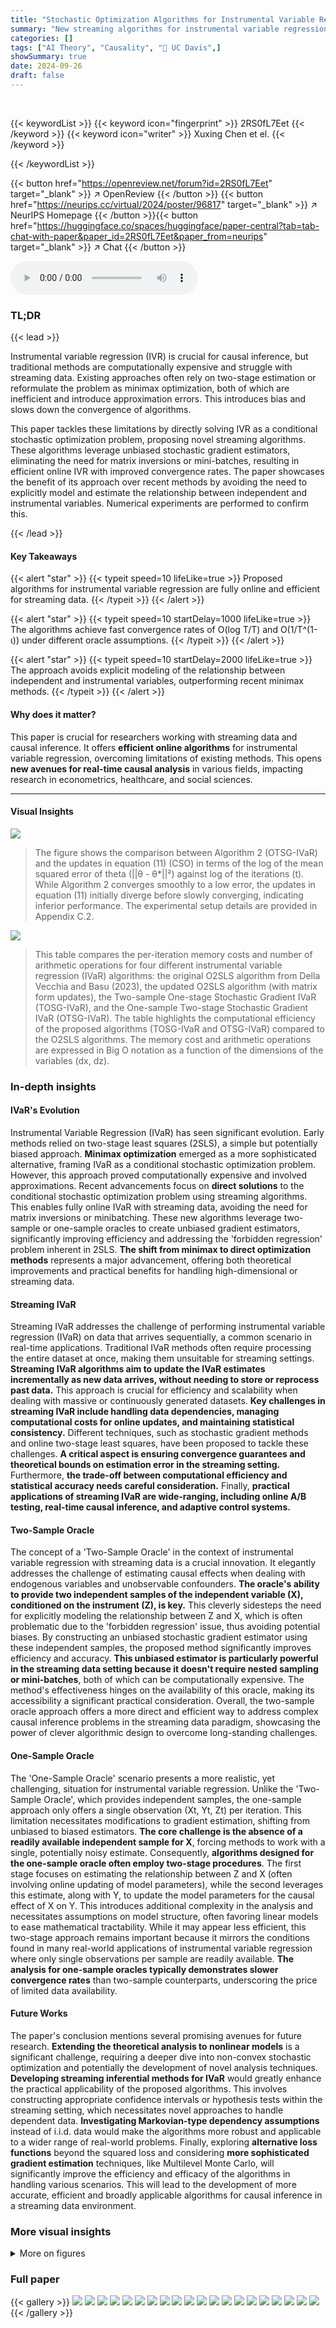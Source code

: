 ```yaml
---
title: "Stochastic Optimization Algorithms for Instrumental Variable Regression with Streaming Data"
summary: "New streaming algorithms for instrumental variable regression achieve fast convergence rates, solving the problem efficiently without matrix inversions or mini-batches, enabling real-time causal analy..."
categories: []
tags: ["AI Theory", "Causality", "🏢 UC Davis",]
showSummary: true
date: 2024-09-26
draft: false
---
```


<br>

{{< keywordList >}}
{{< keyword icon="fingerprint" >}} 2RS0fL7Eet {{< /keyword >}}
{{< keyword icon="writer" >}} Xuxing Chen et el. {{< /keyword >}}
 
{{< /keywordList >}}

{{< button href="https://openreview.net/forum?id=2RS0fL7Eet" target="_blank" >}}
↗ OpenReview
{{< /button >}}
{{< button href="https://neurips.cc/virtual/2024/poster/96817" target="_blank" >}}
↗ NeurIPS Homepage
{{< /button >}}{{< button href="https://huggingface.co/spaces/huggingface/paper-central?tab=tab-chat-with-paper&paper_id=2RS0fL7Eet&paper_from=neurips" target="_blank" >}}
↗ Chat
{{< /button >}}



<audio controls>
    <source src="https://ai-paper-reviewer.com/2RS0fL7Eet/podcast.wav" type="audio/wav">
    Your browser does not support the audio element.
</audio>


### TL;DR


{{< lead >}}

Instrumental variable regression (IVR) is crucial for causal inference, but traditional methods are computationally expensive and struggle with streaming data. Existing approaches often rely on two-stage estimation or reformulate the problem as minimax optimization, both of which are inefficient and introduce approximation errors.  This introduces bias and slows down the convergence of algorithms. 

This paper tackles these limitations by directly solving IVR as a conditional stochastic optimization problem, proposing novel streaming algorithms. These algorithms leverage unbiased stochastic gradient estimators, eliminating the need for matrix inversions or mini-batches, resulting in efficient online IVR with improved convergence rates. The paper showcases the benefit of its approach over recent methods by avoiding the need to explicitly model and estimate the relationship between independent and instrumental variables.  Numerical experiments are performed to confirm this.

{{< /lead >}}


#### Key Takeaways

{{< alert "star" >}}
{{< typeit speed=10 lifeLike=true >}} Proposed algorithms for instrumental variable regression are fully online and efficient for streaming data. {{< /typeit >}}
{{< /alert >}}

{{< alert "star" >}}
{{< typeit speed=10 startDelay=1000 lifeLike=true >}} The algorithms achieve fast convergence rates of O(log T/T) and O(1/T^(1-ι)) under different oracle assumptions. {{< /typeit >}}
{{< /alert >}}

{{< alert "star" >}}
{{< typeit speed=10 startDelay=2000 lifeLike=true >}} The approach avoids explicit modeling of the relationship between independent and instrumental variables, outperforming recent minimax methods. {{< /typeit >}}
{{< /alert >}}

#### Why does it matter?
This paper is crucial for researchers working with streaming data and causal inference.  It offers **efficient online algorithms** for instrumental variable regression, overcoming limitations of existing methods. This opens **new avenues for real-time causal analysis** in various fields, impacting research in econometrics, healthcare, and social sciences.

------
#### Visual Insights



![](https://ai-paper-reviewer.com/2RS0fL7Eet/figures_6_1.jpg)

> The figure shows the comparison between Algorithm 2 (OTSG-IVaR) and the updates in equation (11) (CSO) in terms of the log of the mean squared error of theta (||θ - θ*||²) against log of the iterations (t). While Algorithm 2 converges smoothly to a low error, the updates in equation (11) initially diverge before slowly converging, indicating inferior performance. The experimental setup details are provided in Appendix C.2.





![](https://ai-paper-reviewer.com/2RS0fL7Eet/tables_15_1.jpg)

> This table compares the per-iteration memory costs and number of arithmetic operations for four different instrumental variable regression (IVaR) algorithms: the original O2SLS algorithm from Della Vecchia and Basu (2023), the updated O2SLS algorithm (with matrix form updates), the Two-sample One-stage Stochastic Gradient IVaR (TOSG-IVaR), and the One-sample Two-stage Stochastic Gradient IVaR (OTSG-IVaR).  The table highlights the computational efficiency of the proposed algorithms (TOSG-IVaR and OTSG-IVaR) compared to the O2SLS algorithms. The memory cost and arithmetic operations are expressed in Big O notation as a function of the dimensions of the variables (dx, dz).





### In-depth insights


#### IVaR's Evolution
Instrumental Variable Regression (IVaR) has seen significant evolution. Early methods relied on two-stage least squares (2SLS), a simple but potentially biased approach.  **Minimax optimization** emerged as a more sophisticated alternative, framing IVaR as a conditional stochastic optimization problem. However, this approach proved computationally expensive and involved approximations. Recent advancements focus on **direct solutions** to the conditional stochastic optimization problem using streaming algorithms. This enables fully online IVaR with streaming data, avoiding the need for matrix inversions or minibatching. These new algorithms leverage two-sample or one-sample oracles to create unbiased gradient estimators, significantly improving efficiency and addressing the 'forbidden regression' problem inherent in 2SLS.  **The shift from minimax to direct optimization methods** represents a major advancement, offering both theoretical improvements and practical benefits for handling high-dimensional or streaming data.

#### Streaming IVaR
Streaming IVaR addresses the challenge of performing instrumental variable regression (IVaR) on data that arrives sequentially, a common scenario in real-time applications.  Traditional IVaR methods often require processing the entire dataset at once, making them unsuitable for streaming settings.  **Streaming IVaR algorithms aim to update the IVaR estimates incrementally as new data arrives, without needing to store or reprocess past data.** This approach is crucial for efficiency and scalability when dealing with massive or continuously generated datasets.  **Key challenges in streaming IVaR include handling data dependencies, managing computational costs for online updates, and maintaining statistical consistency.**  Different techniques, such as stochastic gradient methods and online two-stage least squares, have been proposed to tackle these challenges.  **A critical aspect is ensuring convergence guarantees and theoretical bounds on estimation error in the streaming setting.** Furthermore,  **the trade-off between computational efficiency and statistical accuracy needs careful consideration.**  Finally, **practical applications of streaming IVaR are wide-ranging, including online A/B testing, real-time causal inference, and adaptive control systems.**

#### Two-Sample Oracle
The concept of a 'Two-Sample Oracle' in the context of instrumental variable regression with streaming data is a crucial innovation.  It elegantly addresses the challenge of estimating causal effects when dealing with endogenous variables and unobservable confounders. **The oracle's ability to provide two independent samples of the independent variable (X), conditioned on the instrument (Z), is key.** This cleverly sidesteps the need for explicitly modeling the relationship between Z and X, which is often problematic due to the 'forbidden regression' issue, thus avoiding potential biases. By constructing an unbiased stochastic gradient estimator using these independent samples, the proposed method significantly improves efficiency and accuracy.  **This unbiased estimator is particularly powerful in the streaming data setting because it doesn't require nested sampling or mini-batches**, both of which can be computationally expensive. The method's effectiveness hinges on the availability of this oracle, making its accessibility a significant practical consideration. Overall, the two-sample oracle approach offers a more direct and efficient way to address complex causal inference problems in the streaming data paradigm, showcasing the power of clever algorithmic design to overcome long-standing challenges.

#### One-Sample Oracle
The 'One-Sample Oracle' scenario presents a more realistic, yet challenging, situation for instrumental variable regression. Unlike the 'Two-Sample Oracle', which provides independent samples, the one-sample approach only offers a single observation (Xt, Yt, Zt) per iteration. This limitation necessitates modifications to gradient estimation, shifting from unbiased to biased estimators.  **The core challenge is the absence of a readily available independent sample for X**, forcing methods to work with a single, potentially noisy estimate. Consequently, **algorithms designed for the one-sample oracle often employ two-stage procedures**.  The first stage focuses on estimating the relationship between Z and X (often involving online updating of model parameters), while the second leverages this estimate, along with Y, to update the model parameters for the causal effect of X on Y.  This introduces additional complexity in the analysis and necessitates assumptions on model structure, often favoring linear models to ease mathematical tractability. While it may appear less efficient, this two-stage approach remains important because it mirrors the conditions found in many real-world applications of instrumental variable regression where only single observations per sample are readily available.  **The analysis for one-sample oracles typically demonstrates slower convergence rates** than two-sample counterparts, underscoring the price of limited data availability.

#### Future Works
The paper's conclusion mentions several promising avenues for future research.  **Extending the theoretical analysis to nonlinear models** is a significant challenge, requiring a deeper dive into non-convex stochastic optimization and potentially the development of novel analysis techniques.  **Developing streaming inferential methods for IVaR** would greatly enhance the practical applicability of the proposed algorithms. This involves constructing appropriate confidence intervals or hypothesis tests within the streaming setting, which necessitates novel approaches to handle dependent data.  **Investigating Markovian-type dependency assumptions** instead of i.i.d. data would make the algorithms more robust and applicable to a wider range of real-world problems.  Finally, exploring **alternative loss functions** beyond the squared loss and considering **more sophisticated gradient estimation** techniques, like Multilevel Monte Carlo, will significantly improve the efficiency and efficacy of the algorithms in handling various scenarios.  This will lead to the development of more accurate, efficient and broadly applicable algorithms for causal inference in a streaming data environment.


### More visual insights

<details>
<summary>More on figures
</summary>


![](https://ai-paper-reviewer.com/2RS0fL7Eet/figures_8_1.jpg)

> This figure displays the results of Algorithm 1 (Two-sample One-stage Stochastic Gradient IVaR) under various settings.  The y-axis shows the expectation of the squared Euclidean norm of the difference between the estimated parameter vector (θ) and the true parameter vector (θ*). This represents the convergence of the algorithm to the true parameters. The x-axis is the iteration number (t). Each subfigure represents a different experimental setup, varying parameters such as the dimension of the independent variable (dx), the dimension of the instrument (dz), the noise level (c), and the model's non-linearity (Φ(s)). The shaded areas represent standard deviations from multiple runs of the algorithm under each configuration.  The experiment results show the effectiveness of the algorithm across these different conditions.


![](https://ai-paper-reviewer.com/2RS0fL7Eet/figures_9_1.jpg)

> The figure shows the performance of the Two-sample One-stage Stochastic Gradient IVaR (TOSG-IVaR) algorithm under various settings.  The y-axis represents the expected squared error between the estimated parameter θ and the true parameter θ*, and the x-axis represents the number of iterations.  Different lines represent different combinations of the dimensions of the independent variable (dx), the instrumental variable (dz), the noise variance (c), and the nonlinearity of the relationship between the instrumental variable and the independent variable (ϕ(s)). The shaded area represents the standard deviation of the error across multiple runs. The results demonstrate that the TOSG-IVaR algorithm performs well under diverse conditions.


![](https://ai-paper-reviewer.com/2RS0fL7Eet/figures_9_2.jpg)

> This figure compares the performance of three different algorithms for instrumental variable regression (IVaR) in terms of the mean squared error (MSE) between the estimated parameters and the true parameters. The algorithms compared are Algorithm 2 (OTSG-IVaR), Equation 11 (a variant of Algorithm 2), and the algorithm proposed by Della Vecchia and Basu in 2024 ([DVB24]). The plot uses a log-log scale to better visualize the convergence behavior over time. The results show that Algorithm 2 converges faster to the true parameters than the other two algorithms, indicating better performance in the online streaming setting.


![](https://ai-paper-reviewer.com/2RS0fL7Eet/figures_16_1.jpg)

> The figure shows a comparison of the convergence performance between Algorithm 2 (OTSG-IVaR) and the method in equation (11) (CSO). Both methods are used for instrumental variable regression. The results indicate that while the algorithm based on equation (11) initially diverges, Algorithm 2 exhibits more stable and faster convergence. This highlights the benefit of Algorithm 2's approach in practical applications.


![](https://ai-paper-reviewer.com/2RS0fL7Eet/figures_16_2.jpg)

> This figure compares the performance of three different algorithms for instrumental variable regression (IVaR) in terms of the expected squared error (E[||θt — θ*||2]) plotted on a log-log scale.  The algorithms compared are the proposed One-Sample Two-stage Stochastic Gradient IVaR (OTSG-IVaR) method, a variant using updates from Equation (11) in the paper, and a baseline algorithm from Della Vecchia and Basu (2023). The graphs show how the log of the expected error changes with respect to the log of the number of iterations (t). The purpose is to demonstrate the convergence rate of these methods and to highlight the superior performance of the OTSG-IVaR algorithm.


</details>






### Full paper

{{< gallery >}}
<img src="https://ai-paper-reviewer.com/2RS0fL7Eet/1.png" class="grid-w50 md:grid-w33 xl:grid-w25" />
<img src="https://ai-paper-reviewer.com/2RS0fL7Eet/2.png" class="grid-w50 md:grid-w33 xl:grid-w25" />
<img src="https://ai-paper-reviewer.com/2RS0fL7Eet/3.png" class="grid-w50 md:grid-w33 xl:grid-w25" />
<img src="https://ai-paper-reviewer.com/2RS0fL7Eet/4.png" class="grid-w50 md:grid-w33 xl:grid-w25" />
<img src="https://ai-paper-reviewer.com/2RS0fL7Eet/5.png" class="grid-w50 md:grid-w33 xl:grid-w25" />
<img src="https://ai-paper-reviewer.com/2RS0fL7Eet/6.png" class="grid-w50 md:grid-w33 xl:grid-w25" />
<img src="https://ai-paper-reviewer.com/2RS0fL7Eet/7.png" class="grid-w50 md:grid-w33 xl:grid-w25" />
<img src="https://ai-paper-reviewer.com/2RS0fL7Eet/8.png" class="grid-w50 md:grid-w33 xl:grid-w25" />
<img src="https://ai-paper-reviewer.com/2RS0fL7Eet/9.png" class="grid-w50 md:grid-w33 xl:grid-w25" />
<img src="https://ai-paper-reviewer.com/2RS0fL7Eet/10.png" class="grid-w50 md:grid-w33 xl:grid-w25" />
<img src="https://ai-paper-reviewer.com/2RS0fL7Eet/11.png" class="grid-w50 md:grid-w33 xl:grid-w25" />
<img src="https://ai-paper-reviewer.com/2RS0fL7Eet/12.png" class="grid-w50 md:grid-w33 xl:grid-w25" />
<img src="https://ai-paper-reviewer.com/2RS0fL7Eet/13.png" class="grid-w50 md:grid-w33 xl:grid-w25" />
<img src="https://ai-paper-reviewer.com/2RS0fL7Eet/14.png" class="grid-w50 md:grid-w33 xl:grid-w25" />
<img src="https://ai-paper-reviewer.com/2RS0fL7Eet/15.png" class="grid-w50 md:grid-w33 xl:grid-w25" />
<img src="https://ai-paper-reviewer.com/2RS0fL7Eet/16.png" class="grid-w50 md:grid-w33 xl:grid-w25" />
<img src="https://ai-paper-reviewer.com/2RS0fL7Eet/17.png" class="grid-w50 md:grid-w33 xl:grid-w25" />
<img src="https://ai-paper-reviewer.com/2RS0fL7Eet/18.png" class="grid-w50 md:grid-w33 xl:grid-w25" />
<img src="https://ai-paper-reviewer.com/2RS0fL7Eet/19.png" class="grid-w50 md:grid-w33 xl:grid-w25" />
<img src="https://ai-paper-reviewer.com/2RS0fL7Eet/20.png" class="grid-w50 md:grid-w33 xl:grid-w25" />
{{< /gallery >}}